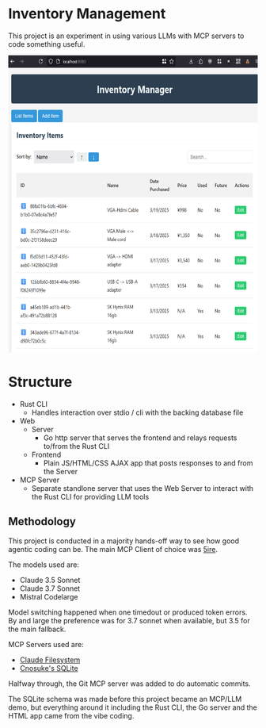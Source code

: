# Inventory Management

This project is an experiment in using various LLMs with MCP servers to code something useful.



<img src="docs/github/inventory_main_page.png" height=600>



# Structure

* Rust CLI
  * Handles interaction over stdio / cli with the backing database file
* Web
  * Server
    * Go http server that serves the frontend and relays requests to/from the Rust CLI
  * Frontend
    * Plain JS/HTML/CSS AJAX app that posts responses to and from the Server
* MCP Server
  * Separate standlone server that uses the Web Server to interact with the Rust CLI for providing LLM tools 



## Methodology

This project is conducted in a majority hands-off way to see how good agentic coding can be. The main MCP Client of choice was [5ire](https://github.com/nanbingxyz/5ire).

The models used are:  
* Claude 3.5 Sonnet  
* Claude 3.7 Sonnet  
* Mistral Codelarge  

Model switching happened when one timedout or produced token errors. By and large the preference was for 3.7 sonnet when available, but 3.5 for the main fallback.
  
MCP Servers used are:  
* [Claude Filesystem](https://modelcontextprotocol.io/quickstart/user#2-add-the-filesystem-mcp-server)
* [Cnosuke's SQLite](https://github.com/cnosuke/mcp-sqlite)

Halfway through, the Git MCP server was added to do automatic commits.

The SQLite schema was made before this project became an MCP/LLM demo, but everything around it including the Rust CLI, the Go server and the HTML app came from the vibe coding.